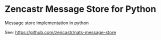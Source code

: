 # Zencastr Message Store for Python

Message store implementation in python

See: https://github.com/zencastr/nats-message-store
